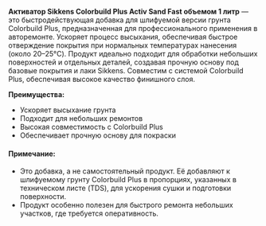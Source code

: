 **Активатор Sikkens Colorbuild Plus Activ Sand Fast объемом 1 литр** — это быстродействующая добавка для шлифуемой версии грунта Colorbuild Plus, предназначенная для профессионального применения в авторемонте. Ускоряет процесс высыхания, обеспечивая быстрое отверждение покрытия при нормальных температурах нанесения (около 20–25°C). Продукт идеально подходит для обработки небольших поверхностей и отдельных деталей, создавая прочную основу под базовые покрытия и лаки Sikkens. Совместим с системой Colorbuild Plus, обеспечивая высокое качество финишного слоя.

**Преимущества:**

- Ускоряет высыхание грунта
- Подходит для небольших ремонтов
- Высокая совместимость с Colorbuild Plus
- Обеспечивает прочную основу для покраски

#### Примечание:

- Это добавка, а не самостоятельный продукт. Её добавляют к шлифуемому грунту Colorbuild Plus в пропорциях, указанных в техническом листе (TDS), для ускорения сушки и подготовки поверхности.
- Продукт особенно полезен для быстрого ремонта небольших участков, где требуется оперативность.
